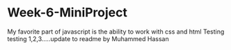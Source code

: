 # Week-6-MiniProject
My favorite part of javascript is the ability to work with css and html
Testing testing 1,2,3.....update to readme by Muhammed Hassan

